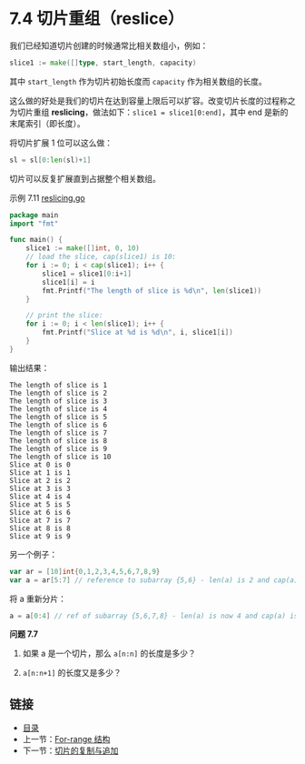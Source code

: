 # 7.4 切片重组（reslice）

我们已经知道切片创建的时候通常比相关数组小，例如：

```go
slice1 := make([]type, start_length, capacity)
```

其中 `start_length` 作为切片初始长度而 `capacity` 作为相关数组的长度。

这么做的好处是我们的切片在达到容量上限后可以扩容。改变切片长度的过程称之为切片重组 **reslicing**，做法如下：`slice1 = slice1[0:end]`，其中 end 是新的末尾索引（即长度）。

将切片扩展 1 位可以这么做：

```go
sl = sl[0:len(sl)+1]
```

切片可以反复扩展直到占据整个相关数组。

示例 7.11 [reslicing.go](examples/chapter_7/reslicing.go)

```go
package main
import "fmt"

func main() {
	slice1 := make([]int, 0, 10)
	// load the slice, cap(slice1) is 10:
	for i := 0; i < cap(slice1); i++ {
		slice1 = slice1[0:i+1]
		slice1[i] = i
		fmt.Printf("The length of slice is %d\n", len(slice1))
	}

	// print the slice:
	for i := 0; i < len(slice1); i++ {
		fmt.Printf("Slice at %d is %d\n", i, slice1[i])
	}
}
```

输出结果：

	The length of slice is 1
	The length of slice is 2
	The length of slice is 3
	The length of slice is 4
	The length of slice is 5
	The length of slice is 6
	The length of slice is 7
	The length of slice is 8
	The length of slice is 9
	The length of slice is 10
	Slice at 0 is 0
	Slice at 1 is 1
	Slice at 2 is 2
	Slice at 3 is 3
	Slice at 4 is 4
	Slice at 5 is 5
	Slice at 6 is 6
	Slice at 7 is 7
	Slice at 8 is 8
	Slice at 9 is 9

另一个例子：

```go
var ar = [10]int{0,1,2,3,4,5,6,7,8,9}
var a = ar[5:7] // reference to subarray {5,6} - len(a) is 2 and cap(a) is 5
```

将 a 重新分片：

```go
a = a[0:4] // ref of subarray {5,6,7,8} - len(a) is now 4 and cap(a) is 10
```

**问题 7.7**

1) 如果 a 是一个切片，那么 `a[n:n]` 的长度是多少？

2) `a[n:n+1]` 的长度又是多少？          

## 链接

- [目录](directory.md)
- 上一节：[For-range 结构](07.3.md)
- 下一节：[切片的复制与追加](07.5.md)
